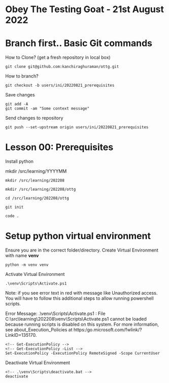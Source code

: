 # Obey The Testing Goat - 21st August 2022


# Branch first.. Basic Git commands

How to Clone? (get a fresh repository in local box)
```
git clone git@github.com:kanchiraghuraman/ottg.git
```

How to branch?

```
git checkout -b users/ini/20220821_prerequisites
```

Save changes
```
git add -A
git commit -am "Some context message"
```

Send changes to repository
```
git push --set-upstream origin users/ini/20220821_prerequisites
```


# Lesson 00: Prerequisites

Install python

mkdir /src/learning/YYYYMM

```
mkdir /src/learning/202208

mkdir /src/learning/202208/ottg

cd /src/learning/202208/ottg

git init

code .
```

# Setup python virtual environment

Ensure you are in the correct folder/directory.
Create Virtual Environment with name **venv**
```
python -m venv venv
```
Activate Virtual Environment
```
.\venv\Scripts\Activate.ps1
```
Note: if you see error text in red with message like Unauthorized access. You will have to follow this additional steps to allow running powershell scripts.

Error Message: .\venv\Scripts\Activate.ps1 : File C:\src\learning\202208\venv\Scripts\Activate.ps1 cannot be loaded because running scripts is disabled on this system. For more information, see about_Execution_Policies at https:/go.microsoft.com/fwlink/?LinkID=135170.

```
<!-- Get-ExecutionPolicy -->
<!-- Get-ExecutionPolicy -List -->
Set-ExecutionPolicy -ExecutionPolicy RemoteSigned -Scope CurrentUser
```

Deactivate Virtual Environment
```
<!-- .\venv\Scripts\deactivate.bat -->
deactivate

```
